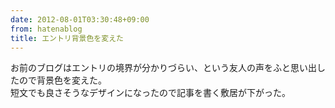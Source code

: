 ```yaml
---
date: 2012-08-01T03:30:48+09:00
from: hatenablog
title: エントリ背景色を変えた
---
```


<p>お前のブログはエントリの境界が分かりづらい、という友人の声をふと思い出したので背景色を変えた。<br>
短文でも良さそうなデザインになったので記事を書く敷居が下がった。</p>

